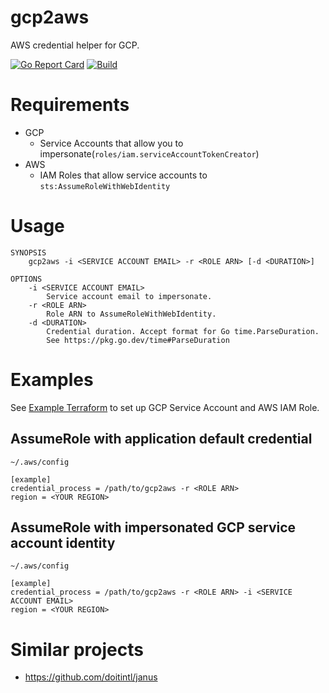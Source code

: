# gcp2aws
AWS credential helper for GCP.

[![Go Report Card](https://goreportcard.com/badge/github.com/porkbeans/gcp2aws)](https://goreportcard.com/report/github.com/porkbeans/gcp2aws)
[![Build](https://github.com/porkbeans/gcp2aws/actions/workflows/build.yml/badge.svg)](https://github.com/porkbeans/gcp2aws/actions/workflows/build.yml)

# Requirements
- GCP
  - Service Accounts that allow you to impersonate(`roles/iam.serviceAccountTokenCreator`)
- AWS
  - IAM Roles that allow service accounts to `sts:AssumeRoleWithWebIdentity`

# Usage

```text
SYNOPSIS
    gcp2aws -i <SERVICE ACCOUNT EMAIL> -r <ROLE ARN> [-d <DURATION>]

OPTIONS
    -i <SERVICE ACCOUNT EMAIL>
        Service account email to impersonate.
    -r <ROLE ARN>
        Role ARN to AssumeRoleWithWebIdentity.
    -d <DURATION>
        Credential duration. Accept format for Go time.ParseDuration.
        See https://pkg.go.dev/time#ParseDuration
```

# Examples
See [Example Terraform](./example/main.tf) to set up GCP Service Account and AWS IAM Role.

## AssumeRole with application default credential
`~/.aws/config`
```text
[example]
credential_process = /path/to/gcp2aws -r <ROLE ARN>
region = <YOUR REGION>
```

## AssumeRole with impersonated GCP service account identity
`~/.aws/config`
```text
[example]
credential_process = /path/to/gcp2aws -r <ROLE ARN> -i <SERVICE ACCOUNT EMAIL>
region = <YOUR REGION>
```

# Similar projects
- https://github.com/doitintl/janus
